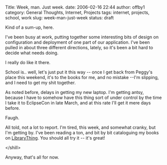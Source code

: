 Title: Week, man.  Just week.
date: 2006-02-16 22:44
author: offby1
category: General Thoughts, Internet, Projects
tags: internet, projects, school, work
slug: week-man-just-week
status: draft

Kind of a sum-up, here.

I've been busy at work, putting together some interesting bits of design on configuration and deployment of one part of our application. I've been pulled in about three different directions, lately, so it's been a bit hard to decide what needs doing.

I really do like it there.

School is.. well, let's just put it this way -- once I get back from Peggy's place this weekend, it's to the books for me, and no mistake --I'm slipping, and I need to get my shit together.

As noted before, delays in getting my new laptop. I'm getting antsy, because I have to somehow have this thing sort of under control by the time I take it to EclipseCon in late March, and at this rate I'll get it mere days before.

Faugh.

All told, not a lot to report. I'm tired, this week, and somewhat cranky, but I'm getting by. I've been reading a ton, and bit by bit cataloguing my books on [LibraryThing](http://www.librarything.com/). You should all try it -- it's great!

\</shill\>

Anyway, that's all for now.
